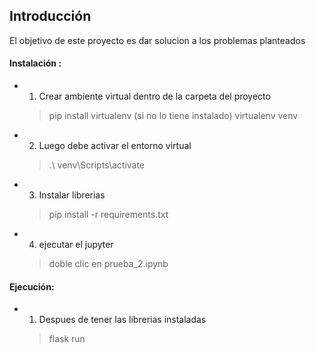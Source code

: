 ## Introducción

El objetivo de este proyecto es dar solucion a los problemas planteados

#### Instalación :

* 1. Crear ambiente virtual dentro de la carpeta del proyecto

  > pip install virtualenv (si no lo tiene instalado)
  > virtualenv venv
  >
* 2. Luego debe activar el entorno virtual

  > .\ venv\Scripts\activate
  >
* 3. Instalar librerias

  > pip install -r requirements.txt
  >

* 4. ejecutar el jupyter

  > doble clic en prueba_2.ipynb
  >


#### Ejecución:

* 1. Despues de tener las librerias instaladas

  > flask run
  >


